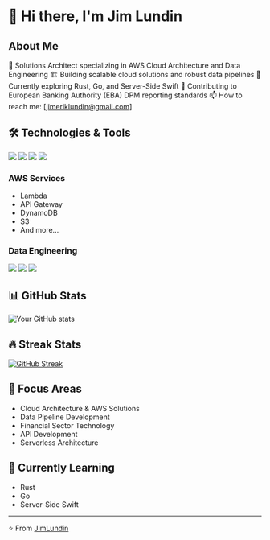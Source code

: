 # 👋 Hi there, I'm Jim Lundin

## About Me
🌟 Solutions Architect specializing in AWS Cloud Architecture and Data Engineering
🏗️ Building scalable cloud solutions and robust data pipelines
🌱 Currently exploring Rust, Go, and Server-Side Swift
💼 Contributing to European Banking Authority (EBA) DPM reporting standards
📫 How to reach me: [jimeriklundin@gmail.com]

## 🛠️ Technologies & Tools
![](https://img.shields.io/badge/Cloud-AWS-informational?style=flat&logo=amazon-aws&logoColor=white&color=2bbc8a)
![](https://img.shields.io/badge/Code-Python-informational?style=flat&logo=python&logoColor=white&color=2bbc8a)
![](https://img.shields.io/badge/Code-JavaScript-informational?style=flat&logo=javascript&logoColor=white&color=2bbc8a)
![](https://img.shields.io/badge/Code-TypeScript-informational?style=flat&logo=typescript&logoColor=white&color=2bbc8a)

### AWS Services
- Lambda
- API Gateway
- DynamoDB
- S3
- And more...

### Data Engineering
![](https://img.shields.io/badge/Tools-Apache_Spark-informational?style=flat&logo=apache-spark&logoColor=white&color=2bbc8a)
![](https://img.shields.io/badge/Tools-Pandas-informational?style=flat&logo=pandas&logoColor=white&color=2bbc8a)
![](https://img.shields.io/badge/Tools-Polars-informational?style=flat&logo=python&logoColor=white&color=2bbc8a)

## 📊 GitHub Stats
![Your GitHub stats](https://github-readme-stats.vercel.app/api?username=JimLundin&show_icons=true&theme=radical)

## 🔥 Streak Stats
[![GitHub Streak](https://streak-stats.demolab.com/?user=JimLundin&theme=dark)](https://git.io/streak-stats)

## 🎯 Focus Areas
- Cloud Architecture & AWS Solutions
- Data Pipeline Development
- Financial Sector Technology
- API Development
- Serverless Architecture

## 🌱 Currently Learning
- Rust
- Go
- Server-Side Swift

---
⭐️ From [JimLundin](https://github.com/JimLundin)
